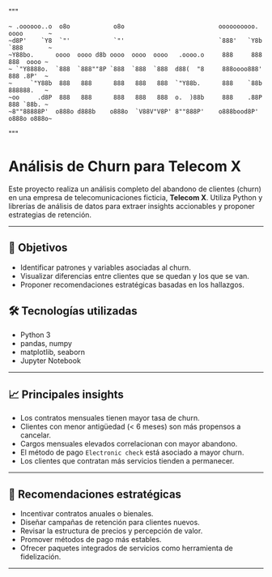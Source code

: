 """
~~~~~~~~~~~~~~~~~~~~~~~~~~~~~~~~~~~~~~~~~~~~~~~~~~~~~~~~~~~~~~~~~~~~~~~~~~~~~~~~~~~
~ .oooooo..o  o8o            o8o                          oooooooooo.  oooo       ~
~d8P'    `Y8  `"'            `"'                          `888'   `Y8b `888       ~
~Y88bo.      oooo  oooo d8b oooo  oooo  oooo   .oooo.o     888     888  888  oooo ~
~ `"Y8888o.  `888  `888""8P `888  `888  `888  d88(  "8     888oooo888'  888 .8P'  ~
~     `"Y88b  888   888      888   888   888  `"Y88b.      888    `88b  888888.   ~
~oo     .d8P  888   888      888   888   888  o.  )88b     888    .88P  888 `88b. ~
~8""88888P'  o888o d888b    o888o  `V88V"V8P' 8""888P'    o888bood8P'  o888o o888o~
~~~~~~~~~~~~~~~~~~~~~~~~~~~~~~~~~~~~~~~~~~~~~~~~~~~~~~~~~~~~~~~~~~~~~~~~~~~~~~~~~~~
"""

#  Análisis de Churn para Telecom X

Este proyecto realiza un análisis completo del abandono de clientes (churn) en una empresa de telecomunicaciones ficticia, **Telecom X**. 
Utiliza Python y librerías de análisis de datos para extraer insights accionables y proponer estrategias de retención.

---

## 🧠 Objetivos

- Identificar patrones y variables asociadas al churn.
- Visualizar diferencias entre clientes que se quedan y los que se van.
- Proponer recomendaciones estratégicas basadas en los hallazgos.

## 🛠️ Tecnologías utilizadas

- Python 3
- pandas, numpy
- matplotlib, seaborn
- Jupyter Notebook

---

## 📈 Principales insights

- Los contratos mensuales tienen mayor tasa de churn.
- Clientes con menor antigüedad (< 6 meses) son más propensos a cancelar.
- Cargos mensuales elevados correlacionan con mayor abandono.
- El método de pago `Electronic check` está asociado a mayor churn.
- Los clientes que contratan más servicios tienden a permanecer.

---

## 🎯 Recomendaciones estratégicas

- Incentivar contratos anuales o bienales.
- Diseñar campañas de retención para clientes nuevos.
- Revisar la estructura de precios y percepción de valor.
- Promover métodos de pago más estables.
- Ofrecer paquetes integrados de servicios como herramienta de fidelización.

---

